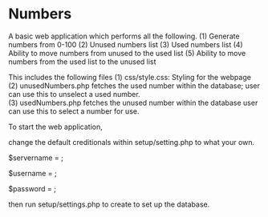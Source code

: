 # Numbers 

A basic web application which performs all the following.
(1) Generate numbers from 0-100
(2) Unused numbers list
(3) Used numbers list
(4) Ability to move numbers from unused to the used list
(5) Ability to move numbers from the used list to the unused list

This includes the following files
(1) css/style.css: Styling for the webpage
(2) unusedNumbers.php fetches the used number within the database; 
    user can use this to unselect a used number.	
(3) usedNumbers.php fetches the unused number within the database
    user can use this to select a number for use.
		

To start the web application,

change the default creditionals within setup/setting.php to what your own.

$servername = <your servername>;
	
$username = <your rootname>;
	
$password = <your password>;

then run setup/settings.php to create to set up the database.

